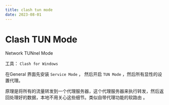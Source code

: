 ```yaml
---
title: clash tun mode
date: 2023-08-01
---
```


# Clash TUN Mode

Network TUNnel Mode

工具： `Clash for Windows`

在General 界面先安装 `Service Mode` ， 然后开启 `TUN Mode` ，然后所有显性的设置代理。

原理是将所有的流量转发到一个代理服务器，这个代理服务器来执行转发，然后返回处理好的数据，本地不用关心这些细节。类似自带代理功能的软路由 。 